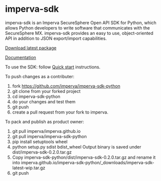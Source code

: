 imperva-sdk
===========

imperva-sdk is an Imperva SecureSphere Open API SDK for Python, which allows Python developers to write software that communicates with the SecureSphere MX. imperva-sdk provides an easy to use, object-oriented API in addition to JSON export/import capabilities.

[Download latest package](https://imperva.github.io/imperva-sdk-python/quickstart.html#downloads)

[Documentation](https://imperva.github.io/imperva-sdk-python/)

To use the SDK: follow [Quick start](https://imperva.github.io/imperva-sdk-python/quickstart.html) instructions.

To push changes as a contributer:
1. fork https://github.com/imperva/imperva-sdk-python
2. git clone from your forked project
3. cd imperva-sdk-python
4. do your changes and test them
5. git push
6. create a pull request from your fork to imperva. 

To pack and publish as product owner:
1. git pull imperva/imperva.github.io
2. git pull imperva/imperva-sdk-python 
4. pip install setuptools wheel
6. python setup.py sdist bdist_wheel
   Output binary is saved under dist/imperva-sdk-0.2.0.tar.gz
7. Copy imperva-sdk-python/dist/imperva-sdk-0.2.0.tar.gz and rename it into imperva.github.io/imperva-sdk-python/_downloads/imperva-sdk-latest-wip.tar.gz
8. git push